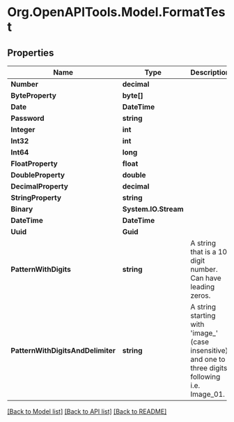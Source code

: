 # Org.OpenAPITools.Model.FormatTest

## Properties

Name | Type | Description | Notes
------------ | ------------- | ------------- | -------------
**Number** | **decimal** |  | 
**ByteProperty** | **byte[]** |  | 
**Date** | **DateTime** |  | 
**Password** | **string** |  | 
**Integer** | **int** |  | [optional] 
**Int32** | **int** |  | [optional] 
**Int64** | **long** |  | [optional] 
**FloatProperty** | **float** |  | [optional] 
**DoubleProperty** | **double** |  | [optional] 
**DecimalProperty** | **decimal** |  | [optional] 
**StringProperty** | **string** |  | [optional] 
**Binary** | **System.IO.Stream** |  | [optional] 
**DateTime** | **DateTime** |  | [optional] 
**Uuid** | **Guid** |  | [optional] 
**PatternWithDigits** | **string** | A string that is a 10 digit number. Can have leading zeros. | [optional] 
**PatternWithDigitsAndDelimiter** | **string** | A string starting with &#39;image_&#39; (case insensitive) and one to three digits following i.e. Image_01. | [optional] 

[[Back to Model list]](../../README.md#documentation-for-models) [[Back to API list]](../../README.md#documentation-for-api-endpoints) [[Back to README]](../../README.md)

